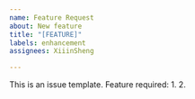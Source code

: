 ```yaml
---
name: Feature Request
about: New feature
title: "[FEATURE]"
labels: enhancement
assignees: XiiinSheng

---
```


This is an issue template. 
Feature required: 
1. 
2.
